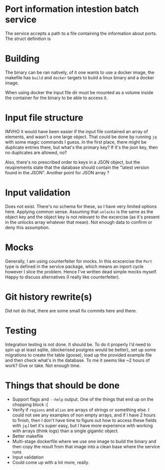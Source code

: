 # Port information intestion batch service

The service accepts a path to a file containing the information about ports. The struct definition is 

# Building
The binary can be ran natively, of it one wants to use a docker image, the makefile has `build` and `docker` targets to build
a linux binary and a docker image. 

When using docker the input file dir must be mounted as a volume inside the container for the binary to be able to access it.

# Input file structure
IMVHO it would have been easier if the input file contained an array of elements, and wasn't a one large object. That could be done by running `jq` with some magic 
commands I guess. In the first place, there might be duplicate entries there, but what's the primary key? If it's the json key, then no duplicates are allowed, no?

Also, there's no prescribed order to keys in a JSON object, but the reuqirements state that the database should contain the "latest version found in the JSON".
Another point for JSON array ?

# Input validation 
Does not exist. There's no schema for these, so I have very limited options here. Applying common sense. Assuming that `unlocks` is the same as the object key
and the object key is not relevant to the excercise (as it's present in the unlocks array whatever that mean). Not enough data to confirm or deny this assumption. 

# Mocks 
Generally,  I am using counterfeiter for mocks. In this ecxcercise the `Port` type is defined in the service package, which means an inport cycle however I slice the problem.
Hence I've written dead simple mocks myself. Happy to discuss alternatives (I really like counterfeiter).

# Git history rewrite(s)
Did not do that, there are some small fix commits here and there. 

# Testing
Integration testing is not done. It should be. To do it properly I'd need to spin up at least sqlite, (dockerised postgres would be better), set up some migrations to create the table (goose), load up the provided example file and then check what's in the database. To me it seems like ~2 hours of work? Give or take. Not enough time. 

# Things that should be done 
* Support flags and `--help` output. One of the things that end up on the chopping block :(
* Verify if `regions` and `alias` are arrays of strings or something else. I could not see any examples of non empty arrays, and if I have 2 hours
to finish, then I don't have time to figure out how to access these fields with `jq`.I bet it's super easy, but I have more experience with working with arrays
(think logs) than a single gigantic object.
* Better makefile
* Multi-stage dockerfile where we use one image to build the binary and then copy the result from that image into a clean base where the service runs
* Input validation
* Could come up with a lot more, really.
